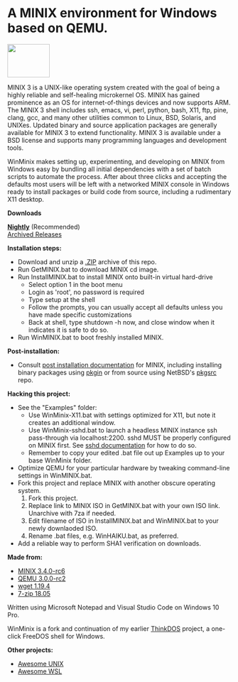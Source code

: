 # A MINIX environment for Windows based on QEMU.

<img src="https://upload.wikimedia.org/wikipedia/commons/f/f0/Rocky_Raccoon_mascot_of_MINIX_3.jpg" height=75 width=95>

MINIX 3 is a UNIX-like operating system created with the goal of being a highly reliable and self-healing microkernel OS. MINIX has gained prominence as an OS for internet-of-things devices and now supports ARM. The MINIX 3 shell includes ssh, emacs, vi, perl, python, bash, X11, ftp, pine, clang, gcc, and many other utilities common to Linux, BSD, Solaris, and UNIXes. Updated binary and source application packages are generally available for MINIX 3 to extend functionality. MINIX 3 is available under a BSD license and supports many programming languages and development tools.

WinMinix makes setting up, experimenting, and developing on MINIX from Windows easy by bundling all initial dependencies with a set of batch scripts to automate the process. After about three clicks and accepting the defaults most users will be left with a networked MINIX console in Windows ready to install packages or build code from source, including a rudimentary X11 desktop.

**Downloads**

**[Nightly](https://github.com/sirredbeard/WinMinix/archive/master.zip)** (Recommended) <br>
[Archived Releases](https://github.com/sirredbeard/WinMinix/releases)

**Installation steps:**
* Download and unzip a [.ZIP](https://github.com/sirredbeard/WinMinix/archive/master.zip) archive of this repo.
* Run GetMINIX.bat to download MINIX cd image.
* Run InstallMINIX.bat to install MINIX onto built-in virtual hard-drive
    * Select option 1 in the boot menu
    * Login as 'root', no password is required
    * Type setup at the shell
    * Follow the prompts, you can usually accept all defaults unless you have made specific customizations
    * Back at shell, type shutdown -h now, and close window when it indicates it is safe to do so.
* Run WinMINIX.bat to boot freshly installed MINIX.

**Post-installation:**
* Consult [post installation documentation](https://wiki.minix3.org/doku.php?id=usersguide:postinstallation) for MINIX, including installing binary packages using [pkgin](https://wiki.minix3.org/doku.php?id=usersguide:installingbinarypackages) or from source using NetBSD's [pkgsrc](https://wiki.minix3.org/doku.php?id=usersguide:installingsourcepackages) repo.

**Hacking this project:**
* See the "Examples" folder:
   * Use WinMinix-X11.bat with settings optimized for X11, but note it creates an additional window.
   * Use WinMinix-sshd.bat to launch a headless MINIX instance ssh pass-through via localhost:2200. sshd MUST be properly 
configured on MINIX first. See [sshd documentation](https://wiki.minix3.org/doku.php?id=usersguide:settingupssh) for how to do so.
   * Remember to copy your edited .bat file out up Examples up to your base WinMinix folder.
* Optimize QEMU for your particular hardware by tweaking command-line settings in WinMINIX.bat.
* Fork this project and replace MINIX with another obscure operating system.
    1. Fork this project.
    2. Replace link to MINIX ISO in GetMINIX.bat with your own ISO link. Unarchive with 7za if needed.
    3. Edit filename of ISO in InstallMINIX.bat and WinMINIX.bat to your newly downlaoded ISO.
    4. Rename .bat files, e.g. WinHAIKU.bat, as preferred.
* Add a reliable way to perform SHA1 verification on downloads.

**Made from:**
* [MINIX 3.4.0-rc6](http://download.minix3.org/iso/snapshot/)
* [QEMU 3.0.0-rc2](https://qemu.weilnetz.de/w64/)
* [wget 1.19.4](https://eternallybored.org/misc/wget/)
* [7-zip 18.05](https://www.7-zip.org/)

Written using Microsoft Notepad and Visual Studio Code on Windows 10 Pro.

WinMinix is a fork and continuation of my earlier [ThinkDOS](https://github.com/sirredbeard/ThinkDOS) project, a one-click FreeDOS shell for Windows.

**Other projects:**
* [Awesome UNIX](https://github.com/sirredbeard/Awesome-UNIX)
* [Awesome WSL](https://github.com/sirredbeard/Awesome-WSL)
